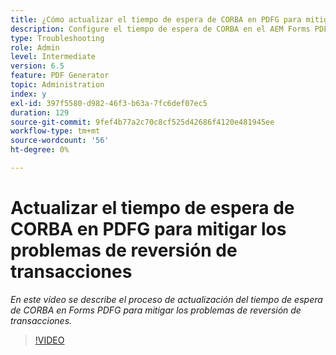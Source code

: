 ```yaml
---
title: ¿Cómo actualizar el tiempo de espera de CORBA en PDFG para mitigar los problemas de reversión de transacciones?
description: Configure el tiempo de espera de CORBA en el AEM Forms PDF Generator para resolver los problemas relacionados con la reversión de transacciones
type: Troubleshooting
role: Admin
level: Intermediate
version: 6.5
feature: PDF Generator
topic: Administration
index: y
exl-id: 397f5580-d982-46f3-b63a-7fc6def07ec5
duration: 129
source-git-commit: 9fef4b77a2c70c8cf525d42686f4120e481945ee
workflow-type: tm+mt
source-wordcount: '56'
ht-degree: 0%

---
```


# Actualizar el tiempo de espera de CORBA en PDFG para mitigar los problemas de reversión de transacciones

*En este vídeo se describe el proceso de actualización del tiempo de espera de CORBA en Forms PDFG para mitigar los problemas de reversión de transacciones.*

>[!VIDEO](https://video.tv.adobe.com/v/335512?quality=12&learn=on)

